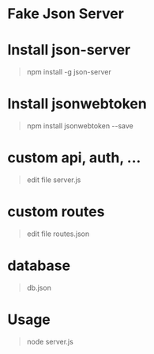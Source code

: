 # **Fake Json Server**

# Install json-server
> npm install -g json-server

# Install jsonwebtoken
> npm install jsonwebtoken --save

# custom api, auth, ...
> edit file server.js

# custom routes
> edit file routes.json

# database
> db.json

# Usage
> node server.js